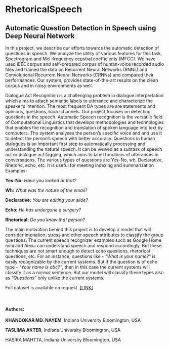 # RhetoricalSpeech

## Automatic Question Detection in Speech using Deep Neural Network

In this project, we describe our efforts towards the automatic detection of questions in speech. 
We analyze the utility of various features for this task, Spectrogram and Mel-frequency cepstral coefficients (MFCC).
We have used IEEE corpus and self-prepared corpus of human-voice recorded audio files and trained the data on Recurrent Neural Networks (RNNs) and Convolutional Recurrent Neural Networks (CRNNs) and
compared their performances.
Our system, provides state-of-the-art results on the clean corpus and in noisy environments as well.

Dialogue Act Recognition is a challenging problem in dialogue interpretation which aims to attach semantic labels to utterance and characterize the speaker’s intention.
The most frequent DA types are are statements and opinions, questions, back-channels.
Our project focuses on detecting questions in the speech. 
Automatic Speech recognition is the versatile field of Computational Linguistics that develops methodologies and technologies that enables the recognition and translation of spoken language into text by computers. 
The system analyses the person’s specific voice and and use it to detect the person’s speech with better accuracy. 
Questions in human dialogues is an important first step to automatically processing and understanding the natural speech. 
It can be viewed as a subtask of speech act or dialogue act tagging, which aims to label functions of utterances in conversations. 
The various types of questions are Yes-No, wh, Declarative, Rhetoric, echo, etc. 
It is useful for meeting indexing and summarization. 
Examples-

**Yes-No:** *Have you looked at that?*

**Wh:** *What was the nature of the email?*

**Declarative:** *You are editing your slide?*

**Echo:** *He has undergone a surgery?*

**Rhetorical:** *Do you know that person?*

The main motivation behind this project is to develop a model that will consider intonation, stress and other speech attributes to classify the group questions. 
The current speech recognizer examples such as Google Home mini and Alexa can understand speech and respond accordingly. 
But these techniques are not smart enough to detect echo questions, rhetorical questions, etc. 
For an instance, questions like - *"What is your name?"* is easily recognizable by the current systems. 
But if the question is of echo type - *"Your name is abc?"*, then in this case the current systems will classify it as a normal sentence. 
But our model will classify these types also as *"Questions"* only unlike the current systems.

Full dataset is available on request. [[LINK]](https://drive.google.com/drive/folders/12PGLvr0aFcX1ou5k1b__lReLumkbrICa?usp=sharing)

&nbsp;

#### Authors:

**KHANDOKAR MD. NAYEM**, Indiana University Bloomington, USA

**TASLIMA AKTER**, Indiana University Bloomington, USA

HASIKA MAHTTA, Indiana University Bloomington, USA
